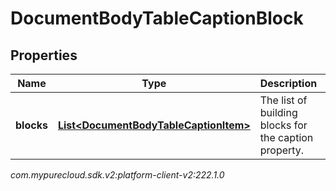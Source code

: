 # DocumentBodyTableCaptionBlock


## Properties

| Name | Type | Description | Notes |
| ------------ | ------------- | ------------- | ------------- |
| **blocks** | [**List&lt;DocumentBodyTableCaptionItem&gt;**](DocumentBodyTableCaptionItem) | The list of building blocks for the caption property. |  |




_com.mypurecloud.sdk.v2:platform-client-v2:222.1.0_
